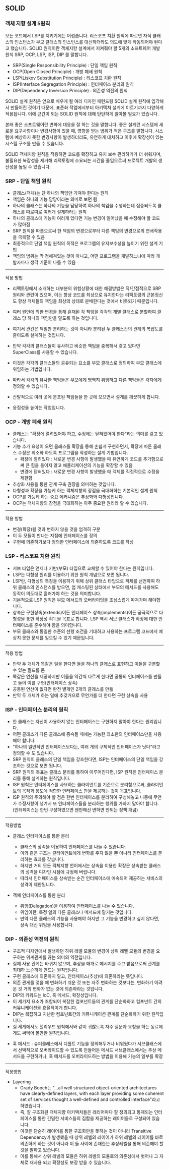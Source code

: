 ## SOLID

### 객체 지향 설계 5원칙
모든 코드에서 LSP를 지키기에는 어렵습니다. 리스코프 치환 원칙에 따르면 자식 클래스의 인스턴스가 부모 클래스의 인스턴스를 대신하더라도 의도에 맞게 작동되어야 된다고 했습니다.
SOLID 원칙이란 객체지향 설계에서 지켜줘야 할 5개의 소프트웨어 개발원칙 SRP, OCP, LSP, ISP, DIP 를 말합니다.
- SRP(Single Responsibility Principle) : 단일 책임 원칙
- OCP(Open Closed Principle) : 개방 폐쇄 원칙
- LSP(Liskov Substitution Principle) : 리스코프 치환 원칙
- ISP(Interface Segregation Principle) : 인터페이스 분리의 원칙
- DIP(Dependency Inversion Principle) : 의존성 역전의 원칙

SOLID 설계 원칙은 앞으로 배우게 될 여러 디자인 패턴드링 SOLID 설계 원칙에 입각해서 만들어진 것이기 때문에, 표준화 작업에서부터
아키텍처 설계에 이르기까지 다양하게 적용됩니다.
이에 근간이 되는 SOLID 원칙에 대해 탄탄하게 알아볼 필요가 있습니다.

본래 좋은 소프트웨어란 변화에 대응을 잘 하는 것을 말합니다.
좋은 설계란 시스템에 새로운 요구사항이나 변경사항이 있을 때, 영향을 받는 범위가 적은 구조를 말합니다.
시스템에 예상하지 못한 변경사항이 발생하더라도, 유연하게 대처하고 이후에 확장성이 있는 시스템 구조를 만들 수 있습니다.

SOLID 객체지향 원칙을 적용하면 코드를 확장하고 유지 보수 관리하기가 더 쉬워지며, 불필요한 복잡성을 제거해
리팩토링에 소요되는 시간을 줄임으로써 프로젝트 개발의 생산성을 높일 수 있습니다.

### SRP - 단일 책임 원칙
- 클래스(객체)는 단 하나의 책임만 가져야 한다는 원칙
- 책임은 하나의 기능 담당이라는 의미로 보면 됨
- 하나의 클래스는 하나의 기능을 담당하여 하나의 책임을 수행하는데 집중되도록 클래스를 따로따로 여러개 설게하라는 원칙
- 하나의 클래스에 기능이 여러개 있다면 기능 변경이 일어났을 때 수정해야 할 코드가 많아짐
- SRP 원칙을 따름으로써 한 책임의 변경으로부터 다른 책임의 변경으로의 연쇄작용을 극복할 수 있음
- 최종적으로 단일 책임 원칙의 목적은 프로그램의 유지보수성을 높이기 위한 설계 기법
- 책임의 범위는 딱 정해져있는 것이 아니고, 어떤 프로그램을 개발하느냐에 따라 개발자마다 생각 기준이 다를 수 있음
---
적용 방법
- 리팩토링에서 소개하는 대부분의 위험상황에 대한 해결방법은 직/간접적으로 SRP 원리와 관련이 있으며, 이는 항상 코드를
최상으로 유지한다는 리팩토링의 근본정신도 항상 객체들의 책임을 최상의 상태로 분배한다는 것에서 비롯되기 때문입니다.

- 여러 원인에 의한 변경을 통해 혼재된 각 책임을 각각의 개별 클래스로 분할하여 클래스 당 하나의 책임만을 맡도록 하는 것입니다.
- 여기서 관건은 책임만 분리하는 것이 아니라 분리된 두 클래스간의 관계의 복잡도를 줄이도록 설계하는 것입니다.
- 만약 각각의 클래스들이 유사하고 비슷한 책임을 중복해서 갖고 있다면 SuperClass를 사용할 수 있습니다.
- 이것은 각각의 클래스들의 공유되는 요소를 부모 클래스로 정의하여 부모 클래스에 위임하는 기법입니다.
- 따라서 각각의 유사한 책임들은 부모에게 명백히 위임하고 다른 책임들은 각자에게 정의할 수 있습니다.

- 산발적으로 여러 곳에 분포된 책임들을 한 곳에 모으면서 설계를 깨끗하게 합니다.
- 응집성을 높이는 작업입니다.

### OCP - 개방 폐쇄 원칙
- 클래스는 "확장에 열려있어야 하고, 수정에는 닫혀있어야 한다"라는 의미를 갖고 있습니다.
- 기능 추가 요청이 오면 클래스를 확장을 통해 손쉽게 구현하면서, 확장에 따른 클래스 수정은 최소화 하도록 프로그램을 작성하는 설계 기법입니다.
  - 확장에 열려있다 : 새로운 변경 사항이 발생했을 때 유연하게 코드를 추가함으로써 큰 힘을 들이지 않고 애플리케이션의 기능을 확장할 수 있음
  - 변경에 닫혀있다 : 새로운 변경 사항이 발생했을 때 객체를 직접적으로 수정을 제한함
- 추상화 사용을 통한 관계 구축 권장을 의미하는 것입니다.
- 다형성과 확장을 가능케 하는 객체지향의 장점을 극대화하는 기본적인 설계 원칙
- OCP를 가능케 하는 중요 메커니즘은 추상화와 다형성입니다.
- OCP는 객체지향의 장점을 극대화하는 아주 중요한 원리라 할 수 있습니다.

---
적용 방법
- 변경(확장)될 것과 변하지 않을 것을 엄격히 구분
- 이 두 모듈이 만나는 지점에 인터페이스를 정의
- 구현에 의존하기보다 정의한 인터페이스에 의존하도록 코드를 작성

### LSP - 리스코프 치환 원칙
- 서브 타입은 언제나 기반(부모) 타입으로 교체할 수 있어야 한다는 원칙입니다.
- LSP는 다형성 원리를 이용하기 위한 원칙 개념으로 보면 됩니다.
- LSP란, 다형성의 특징을 이용하기 위해 상위 클래스 타입으로 객체를 선언하여 하위 클래스의 인스턴스를 받으면,
업 캐스팅된 상태에서 부모의 메서드를 사용해도 동작이 의도대로 흘러가야 하는 것을 의미합니다.
- 기본적으로 LSP 원칙은 부모 메서드의 오버라이딩을 조심스럽게 따져가며 해야합니다.
- 상속은 구현상속(extends)이든 인터페이스 상속(implements)이든 궁극적으로 다형성을 통한 확장성 획득을 목표로 합니다. LSP 역시 서브 클래스가 확장에 대한 인터페이스를 준수해야 함을 의미합니다.
- 부모 클래스와 동일한 수준의 선행 조건을 기대하고 사용하는 프로그램 코드에서 예상치 못한 문제를 일으킬 수 있기 때문입니다.

---
적용 방법
- 만약 두 개체가 똑같은 일을 한다면 둘을 하나의 클래스로 표현하고 이들을 구분할 수 있는 필드를 둠
- 똑같은 연산을 제공하지만 이들을 약간씩 다르게 한다면 공통의 인터페이스를 만들고 둘이 이를 구현(인터페이스 상속)
- 공통된 연산이 없다면 완전 별개인 2개의 클래스를 만듦
- 만약 두 개체가 하는 일에 추갖거으로 무언가를 더 한다면 구현 상속을 사용

### ISP - 인터페이스 분리의 원칙
- 한 클래스는 자신이 사용하지 않는 인터페이스는 구현하지 말아야 한다는 원리입니다.
- 어떤 클래스가 다른 클래스에 종속될 때에는 가능한 최소한의 인터페이스만을 사용해야 합니다.
- "하나의 일반적인 인터페이스보다는, 여러 개의 구체적인 인터페이스가 낫다"라고 정의할 수 도 있습니다.
- SRP 원칙이 클래스의 단일 책임을 강조한다면, ISP는 인터페이스의 단일 책임을 강조하는 것으로 보면 됩니다.
- SRP 원칙의 목표는 클래스 분리를 통하여 이루어진다면, ISP 원칙은 인터페이스 분리를 통해 설계하는 원칙입니다.
- ISP 원칙은 인터페이스를 사요하는 클라이언트를 기준으로 분리함으로써, 클라이언트의 목적과 용도에 적합한 인터페이스 만을 제공하는 것이 목표입니다.
- ISP 원칙의 주의해야 할 점은 한번 인터페이스를 분리하여 구성해놓고 나중에 무언가 수정사항이 생겨서 또 인터페이스들을 분리하는 행위를 가하지 말아야 합니다.(인터페이스는 한번 구성하였으면 왠만해선 변하면 안되는 정책 개념)

---
적용방법
- 클래스 인터페이스를 통한 분리
  - 클래스의 상속을 이용하여 인터페이스를 나눌 수 있습니다.
  - 이와 같은 구조는 클라이언트에게 변화를 주지 않을 뿐 아니라 인터페이스를 분리하는 효과를 갖습니다.
  - 하지만 거의 모든 객체지향 언어에서는 상속을 이용한 확장은 상속받는 클래스의 성격을 디자인 시점에 규정해 버립니다.
  - 따라서 인터페이스를 상속받는 순간 인터페이스에 예속되어 제공하는 서비스의 성격이 제한됩니다.
 
- 객체 인터페이스를 통한 분리
  - 위임(Delegation)을 이용하여 인터페이스를 나눌 수 있습니다.
  - 위임이란, 특정 일의 다른 클래스나 메서드에 맡기는 것입니다.
  - 만약 다른 클래스의 기능을 사용해야 하지만 그 기능을 변경하고 싶지 않다면, 상속 대신 위임을 사용합니다.
 
### DIP - 의존성 역전의 원칙
- 구조적 디자인에서 발생하던 하위 레벨 모듈의 변경이 상위 레벨 모듈의 변경을 요구하는 위계관계를 끊는 의미의 역전입니다.
- 실제 사용 관게는 바뀌지 않으며, 추상을 매개로 메시지를 주고 받음으로써 관계를 최대하 느슨하게 만드는 원칙입니다.
- 구현 클래스에 의존하지 말고, 인터페이스(추상)에 의존하라는 뜻입니다.
- 의존 관게를 맺을 때 변화하기 쉬운 것 또는 자주 변화하는 것보다는, 변화하기 어려운 것 거의 변화가 없는 것에 의존하라는 것입니다.
- DIP의 키워드는 IoC, 훅 메서드, 확장성입니다.
- 이 세가지 요소가 조합되어 복잡한 컴포넌트들의 관계를 단순화하고 컴포넌트 간의 커뮤니케이션을 효율적이게 합니다.
- DIP는 복잡하고 지난한 컴포넌트간의 커뮤니케이션 관계를 단순화하기 위한 원칙입니다.
- 실 세계에서도 헐리우드 원칙에서와 같이 귀찮도록 자주 질문과 요청을 하는 동료에게도 써먹어 볼만한 원칙입니다.

* 훅 메서드 : 슈퍼클래스에서 디폴트 기능을 정의해두거나 비워뒀다가 서브클래스에서 선택적으로 오버라이드할 수 있도록 만들어둔 메서드
서브클래스에서는 추상 메서드를 구현하거나, 훅 메서드를 오버라이드하는 방법을 이용해 기능의 일부를 확장
---
적용방법
- Layering
  - Grady Booch는 "...all well structured object-oriented architectures have clearly-defined layers, with each layer providing some coherent set of services thought a well-defined and controlled interface"라고 하였습니다.
  - 즉, 잘 구조화된 객체지향 아키텍처들은 레리어마다 잘 정의되고 통제되는 인터페이스를 통한 긴밀한 서비스들의 집합을 제공하는 레이어들로 구성되어 있습니다.
  - 이것은 단순히 레이어를 통한 구조화만을 뜻하는 것이 아니라 Transitive Dependency가 발생했을 때 상위 레벨의 레이어가 하위 레벨의 레이어를 바로 의존하게 하는 것이 아니라 이 둘 사이에 존재한는
추상레벨을 통해 의존해야 할 것을 말하고 있습니다.
  - 이를 통해서 상위 레벨의 모듈은 하위 레벨의 모듈로의 의존성에서 벗어나 그 자체로 재사용 되고 확장성도 보장 받을 수 있습니다.
